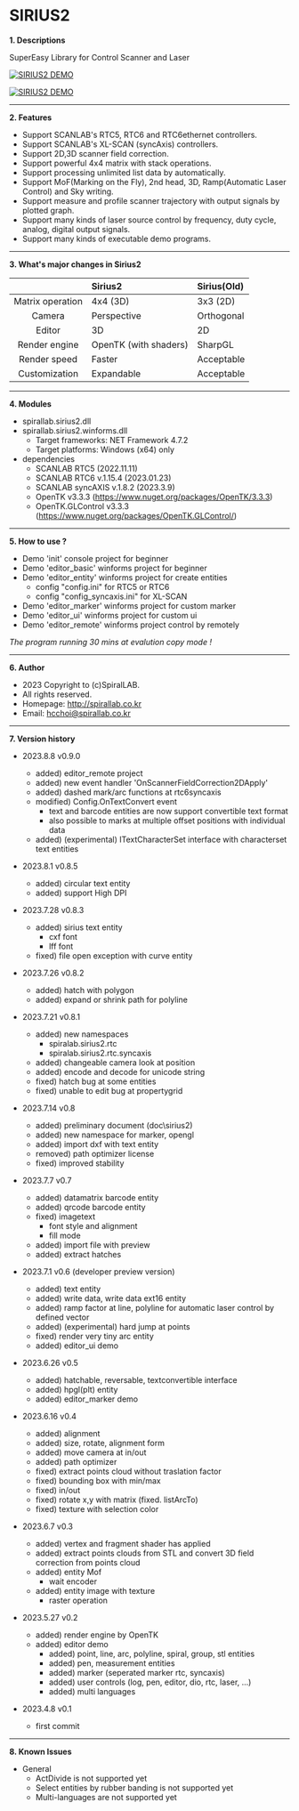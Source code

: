 # SIRIUS2 

**1. Descriptions**

 SuperEasy Library for Control Scanner and Laser

[![SIRIUS2 DEMO](http://img.youtube.com/vi/wTNeATLo2HQ/0.jpg)](https://youtu.be/wTNeATLo2HQ "SIRIUS2 DEMO")

[![SIRIUS2 DEMO](http://img.youtube.com/vi/3MlErOf4cc8/0.jpg)](https://youtu.be/3MlErOf4cc8 "SIRIUS2 DEMO")


----


**2. Features**
 
 - Support SCANLAB's RTC5, RTC6 and RTC6ethernet controllers.
 - Support SCANLAB's XL-SCAN (syncAxis) controllers.
 - Support 2D,3D scanner field correction.
 - Support powerful 4x4 matrix with stack operations.
 - Support processing unlimited list data by automatically.
 - Support MoF(Marking on the Fly), 2nd head, 3D, Ramp(Automatic Laser Control) and Sky writing.
 - Support measure and profile scanner trajectory with output signals by plotted graph.
 - Support many kinds of laser source control by frequency, duty cycle, analog, digital output signals.
 - Support many kinds of executable demo programs.


----


**3. What's major changes in Sirius2**

|                       |                         Sirius2                       |      Sirius(Old)       |
| :--------------------:|:------------------------------------------------------|:-----------------------|
| Matrix operation      |4x4 (3D)                                               |3x3 (2D)                |
| Camera                |Perspective                                            |Orthogonal              |
| Editor                |3D                                                     |2D                      |
| Render engine         |OpenTK (with shaders)                                  |SharpGL                 |
| Render speed          |Faster                                                 |Acceptable              |
| Customization         |Expandable                                             |Acceptable              |


----


**4. Modules**

 - spirallab.sirius2.dll
 - spirallab.sirius2.winforms.dll
    - Target frameworks: NET Framework 4.7.2
    - Target platforms: Windows (x64) only
 - dependencies
    - SCANLAB RTC5 (2022.11.11)
    - SCANLAB RTC6 v.1.15.4 (2023.01.23)
    - SCANLAB syncAXIS v.1.8.2 (2023.3.9)
    - OpenTK v3.3.3 (https://www.nuget.org/packages/OpenTK/3.3.3)
    - OpenTK.GLControl v3.3.3 (https://www.nuget.org/packages/OpenTK.GLControl/)


----


**5. How to use ?**

 - Demo 'init' console project for beginner
 - Demo 'editor_basic' winforms project for beginner
 - Demo 'editor_entity' winforms project for create entities
    - config "config.ini" for RTC5 or RTC6
    - config "config_syncaxis.ini" for XL-SCAN
 - Demo 'editor_marker' winforms project for custom marker
 - Demo 'editor_ui' winforms project for custom ui
 - Demo 'editor_remote' winforms project control by remotely 

 *The program running 30 mins at evalution copy mode !*

  
----


**6. Author**
 
 - 2023 Copyright to (c)SpiralLAB.
 - All rights reserved. 
 - Homepage: http://spirallab.co.kr
 - Email: hcchoi@spirallab.co.kr
 

----


**7. Version history**

* 2023.8.8 v0.9.0
  - added) editor_remote project
  - added) new event handler 'OnScannerFieldCorrection2DApply'
  - added) dashed mark/arc functions at rtc6syncaxis
  - modified) Config.OnTextConvert event
     - text and barcode entities are now support convertible text format
     - also possible to marks at multiple offset positions with individual data
  - added) (experimental) ITextCharacterSet interface with characterset text entities 
  
* 2023.8.1 v0.8.5
  - added) circular text entity
  - added) support High DPI

* 2023.7.28 v0.8.3
  - added) sirius text entity
    - cxf font
    - lff font
  - fixed) file open exception with curve entity

* 2023.7.26 v0.8.2
  - added) hatch with polygon
  - added) expand or shrink path for polyline 

* 2023.7.21 v0.8.1
  - added) new namespaces
    - spiralab.sirius2.rtc 
    - spiralab.sirius2.rtc.syncaxis
  - added) changeable camera look at position
  - added) encode and decode for unicode string 
  - fixed) hatch bug at some entities
  - fixed) unable to edit bug at propertygrid

* 2023.7.14 v0.8
  - added) preliminary document (doc\sirius2)
  - added) new namespace for marker, opengl
  - added) import dxf with text entity 
  - removed) path optimizer license
  - fixed) improved stability

* 2023.7.7 v0.7
  - added) datamatrix barcode entity
  - added) qrcode barcode entity
  - fixed) imagetext 
     - font style and alignment
     - fill mode
  - added) import file with preview
  - added) extract hatches 

* 2023.7.1 v0.6 (developer preview version) 
  - added) text entity 
  - added) write data, write data ext16 entity
  - added) ramp factor at line, polyline for automatic laser control by defined vector
  - added) (experimental) hard jump at points 
  - fixed) render very tiny arc entity
  - added) editor_ui demo

* 2023.6.26 v0.5
  - added) hatchable, reversable, textconvertible interface
  - added) hpgl(plt) entity
  - added) editor_marker demo

* 2023.6.16 v0.4
  - added) alignment 
  - added) size, rotate, alignment form
  - added) move camera at in/out
  - added) path optimizer
  - fixed) extract points cloud without traslation factor
  - fixed) bounding box with min/max
  - fixed) in/out 
  - fixed) rotate x,y with matrix (fixed. listArcTo)
  - fixed) texture with selection color

* 2023.6.7 v0.3
  - added) vertex and fragment shader has applied
  - added) extract points clouds from STL and convert 3D field correction from points cloud
  - added) entity Mof 
     - wait encoder 
  - added) entity image with texture
     -  raster operation 

* 2023.5.27 v0.2
   - added) render engine by OpenTK
   - added) editor demo
      - added) point, line, arc, polyline, spiral, group, stl entities
      - added) pen, measurement entities
      - added) marker (seperated marker rtc, syncaxis)
      - added) user controls (log, pen, editor, dio, rtc, laser, ...)
      - added) multi languages

* 2023.4.8 v0.1
   - first commit 
  

----


**8. Known Issues**

* General
  - ActDivide is not supported yet
  - Select entities by rubber banding is not supported yet
  - Multi-languages are not supported yet
  